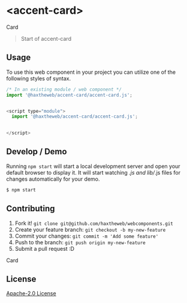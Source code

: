 # &lt;accent-card&gt;

Card
> Start of accent-card

## Usage
To use this web component in your project you can utilize one of the following styles of syntax.

```js
/* In an existing module / web component */
import '@haxtheweb/accent-card/accent-card.js';


<script type="module">
  import '@haxtheweb/accent-card/accent-card.js';

  
</script>
```

## Develop / Demo
Running `npm start` will start a local development server and open your default browser to display it. It will start watching *.js and lib/*.js files for changes automatically for your demo.
```bash
$ npm start
```


## Contributing

1. Fork it! `git clone git@github.com/haxtheweb/webcomponents.git`
2. Create your feature branch: `git checkout -b my-new-feature`
3. Commit your changes: `git commit -m 'Add some feature'`
4. Push to the branch: `git push origin my-new-feature`
5. Submit a pull request :D

Card

## License
[Apache-2.0 License](http://opensource.org/licenses/Apache-2.0)